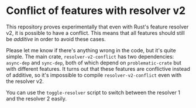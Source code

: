 # Conflict of features with resolver v2

This repository proves experimentally that even with Rust's feature resolver v2,
it is possible to have a conflict. This means that all features should still be
*additive* in order to avoid these cases.

Please let me know if there's anything wrong in the code, but it's quite simple.
The main crate, `resolver-v2-conflict` has two dependencies: `async-dep` and
`sync-dep`, both of which depend on `problematic-crate` but with different
features. It turns out that these features are conflictive instead of additive,
so it's impossible to compile `resolver-v2-conflict` even with the resolver v2.

You can use the `toggle-resolver` script to switch between the resolver 1 and
the resolver 2 easily.
